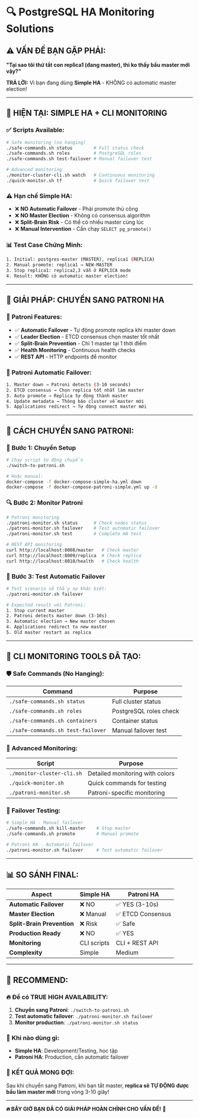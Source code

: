 # 🔍 PostgreSQL HA Monitoring Solutions

## ⚠️ **VẤN ĐỀ BẠN GẶP PHẢI:**

**"Tại sao tôi thử tắt con replica1 (đang master), thì ko thấy bầu master mới vậy?"**

**TRẢ LỜI:** Vì bạn đang dùng **Simple HA** - KHÔNG có automatic master election!

---

## 🔧 **HIỆN TẠI: SIMPLE HA + CLI MONITORING**

### ✅ **Scripts Available:**
```bash
# Safe monitoring (no hanging)
./safe-commands.sh status        # Full status check
./safe-commands.sh roles         # PostgreSQL roles
./safe-commands.sh test-failover # Manual failover test

# Advanced monitoring  
./monitor-cluster-cli.sh watch   # Continuous monitoring
./quick-monitor.sh tf            # Quick failover test
```

### ⚠️ **Hạn chế Simple HA:**
- ❌ **NO Automatic Failover** - Phải promote thủ công
- ❌ **NO Master Election** - Không có consensus algorithm  
- ❌ **Split-Brain Risk** - Có thể có nhiều master cùng lúc
- ❌ **Manual Intervention** - Cần chạy `SELECT pg_promote()` 

### 📊 **Test Case Chứng Minh:**
```bash
1. Initial: postgres-master (MASTER), replica1 (REPLICA)
2. Manual promote: replica1 → NEW-MASTER  
3. Stop replica1: replica2,3 vẫn ở REPLICA mode
4. Result: KHÔNG có automatic master election!
```

---

## 🚀 **GIẢI PHÁP: CHUYỂN SANG PATRONI HA**

### 🎯 **Patroni Features:**
- ✅ **Automatic Failover** - Tự động promote replica khi master down
- ✅ **Leader Election** - ETCD consensus chọn master tốt nhất
- ✅ **Split-Brain Prevention** - Chỉ 1 master tại 1 thời điểm  
- ✅ **Health Monitoring** - Continuous health checks
- ✅ **REST API** - HTTP endpoints để monitor

### 🔄 **Patroni Automatic Failover:**
```bash
1. Master down → Patroni detects (3-10 seconds)
2. ETCD consensus → Chọn replica tốt nhất làm master
3. Auto promote → Replica tự động thành master
4. Update metadata → Thông báo cluster về master mới  
5. Applications redirect → Tự động connect master mới
```

---

## 📝 **CÁCH CHUYỂN SANG PATRONI:**

### 🚀 **Bước 1: Chuyển Setup**
```bash
# Chạy script tự động chuyển
./switch-to-patroni.sh

# Hoặc manual:
docker-compose -f docker-compose-simple-ha.yml down
docker-compose -f docker-compose-patroni-simple.yml up -d
```

### 🔍 **Bước 2: Monitor Patroni**
```bash
# Patroni monitoring
./patroni-monitor.sh status      # Check nodes status
./patroni-monitor.sh failover    # Test automatic failover
./patroni-monitor.sh test        # Complete HA test

# REST API monitoring
curl http://localhost:8008/master   # Check master
curl http://localhost:8009/replica  # Check replica
curl http://localhost:8010/health   # Check health
```

### 🎯 **Bước 3: Test Automatic Failover**
```bash
# Test scenario sẽ thấy sự khác biệt:
./patroni-monitor.sh failover

# Expected result với Patroni:
1. Stop current master
2. Patroni detects master down (3-10s)  
3. Automatic election → New master chosen
4. Applications redirect to new master
5. Old master restart as replica
```

---

## 🔧 **CLI MONITORING TOOLS ĐÃ TẠO:**

### 🛡️ **Safe Commands (No Hanging):**
| Command | Purpose |
|---------|---------|
| `./safe-commands.sh status` | Full cluster status |
| `./safe-commands.sh roles` | PostgreSQL roles check |  
| `./safe-commands.sh containers` | Container status |
| `./safe-commands.sh test-failover` | Manual failover test |

### 🎯 **Advanced Monitoring:**
| Script | Purpose |
|--------|---------|
| `./monitor-cluster-cli.sh` | Detailed monitoring with colors |
| `./quick-monitor.sh` | Quick commands for testing |
| `./patroni-monitor.sh` | Patroni-specific monitoring |

### 🚨 **Failover Testing:**
```bash
# Simple HA - Manual failover
./safe-commands.sh kill-master    # Stop master
./safe-commands.sh promote        # Manual promote

# Patroni HA - Automatic failover  
./patroni-monitor.sh failover     # Test automatic failover
```

---

## 📊 **SO SÁNH FINAL:**

| Aspect | Simple HA | Patroni HA |
|--------|-----------|------------|
| **Automatic Failover** | ❌ NO | ✅ YES (3-10s) |
| **Master Election** | ❌ Manual | ✅ ETCD Consensus |
| **Split-Brain Prevention** | ❌ Risk | ✅ Safe |
| **Production Ready** | ❌ NO | ✅ YES |
| **Monitoring** | CLI scripts | CLI + REST API |
| **Complexity** | Simple | Medium |

---

## 🎯 **RECOMMEND:**

### 🔥 **Để có TRUE HIGH AVAILABILITY:**
1. **Chuyển sang Patroni**: `./switch-to-patroni.sh`
2. **Test automatic failover**: `./patroni-monitor.sh failover`  
3. **Monitor production**: `./patroni-monitor.sh status`

### 📝 **Khi nào dùng gì:**
- **Simple HA**: Development/Testing, học tập
- **Patroni HA**: Production, cần automatic failover

### 🎉 **KẾT QUẢ MONG ĐỢI:**
Sau khi chuyển sang Patroni, khi bạn tắt master, **replica sẽ TỰ ĐỘNG được bầu làm master mới** trong vòng 3-10 giây!

---

**🔥 BÂY GIỜ BẠN ĐÃ CÓ GIẢI PHÁP HOÀN CHỈNH CHO VẤN ĐỀ!** 🎯 